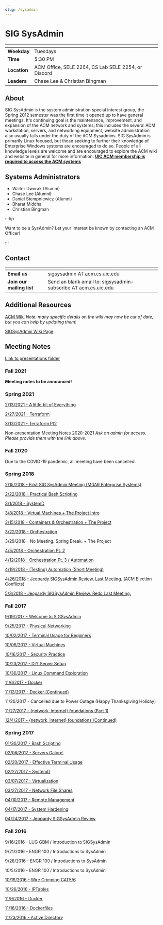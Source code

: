 ```yaml
---
slug: /sysadmin
---
```


# SIG SysAdmin

| <!-- -->     | <!-- -->                                            |
| ------------ | --------------------------------------------------- |
| **Weekday**  | Tuesdays                                            |
| **Time**     | 5:30 PM                                             |
| **Location** | ACM Office, SELE 2264, CS Lab SELE 2254, or Discord |
| **Leaders**  | Chase Lee & Christian Bingman                       |

## About

SIG SysAdmin is the system administration special interest group, the Spring 2012 semester was the first time it opened up to have general meetings. It's continuing goal is the maintenance, improvement, and expansion of the ACM network and systems; this includes the several ACM workstation, servers, and networking equipment, website administration also usually falls under the duty of the ACM Sysadmins. SIG SysAdmin is primarily Linux focused, but those seeking to further their knowledge of Enterprise Windows systems are encouraged to do so. People of all knowledge levels are welcome and are encouraged to explore the ACM wiki and website in general for more information. [**UIC ACM membership is required to access the ACM systems**](/join)

## Systems Administrators

- Walter Dworak (Alumni)
- Chase Lee (Alumni)
- Daniel Stempniewicz (Alumni)
- Bharat Middha
- Christian Bingman

:::tip

Want to be a SysAdmin? Let your interest be known by contacting an ACM Officer!

:::

## Contact

| <!-- -->                  | <!-- -->                                                        |
| ------------------------- | --------------------------------------------------------------- |
| **Email us**              | sigsysadmin AT acm.cs.uic.edu                                   |
| **Join our mailing list** | Send an blank email to: sigsysadmin-subscribe AT acm.cs.uic.edu |

## Additional Resources

[ACM Wiki](https://acm.cs.uic.edu/wiki) _Note: many specific details on the wiki may now be out of date, but you can help by updating them!_

[SIGSysAdmin Wiki Page](https://acm.cs.uic.edu/wiki/sig:sysadmin)

## Meeting Notes

[Link to presentations folder](https://drive.google.com/open?id=0BxDVEKn0XtfOeGZkY3d0QW1Mdjg)

### Fall 2021

**Meeting notes to be announced!**

### Spring 2021

[2/13/2021 - A little bit of Everything](https://docs.google.com/presentation/d/1VMOxuMkhINY4K7KD9guettbWTkDhXOnktaJT_7F0LKs/edit?usp=sharing)

[2/27/2021 - Terraform](https://docs.google.com/presentation/d/1FTzDuluLziI6KqI1kMo3QVa0Znkka0pBBQdThZK7-ao/edit?usp=sharing)

[3/13/2021 - Terraform Pt2](https://docs.google.com/presentation/d/1vFKPVSAMJrqJ1MSopHz40c0_PtH_VULOF70qfe-u3qk/edit?usp=sharing)

[Non-presentation Meeting Notes 2020-2021](https://drive.google.com/drive/folders/1--yKLFZ3tVpnwE-NsbzIG0Xm6_AsNIGs?usp=sharing)
_Ask an admin for access. Please provide them with the link above._

### Fall 2020

Due to the COVID-19 pandemic, all meeting have been cancelled.

### Spring 2018

[2/15/2018 - First SIG SysAdmin Meeting (M0AR Enterprise Systems)](https://drive.google.com/open?id=1Dhjc9qnZAvzo0Xp9pYEkiEBSJ9Dm2aAVArNfDaTPb3c)

[2/22/2018 - Practical Bash Scripting](https://drive.google.com/open?id=1-vf13AgCoGSpHmCmkWh7pqyoYKQrNLUDZr7xUx8KVok)

[3/1/2018 - SystemD](https://docs.google.com/presentation/d/1rwzritlFVBQJoLfTyQPf4a4Hk9BwcMzk9FiXgrIDdYk/edit?usp=sharing)

[3/8/2018 - Virtual Machines + The Project Intro](https://drive.google.com/open?id=1UaTIARHlhiGvffW27wvhyiiFboPhRQ00483k3jYEySc)

[3/15/2018 - Containers & Orchestration + The Project](https://drive.google.com/open?id=1xgLdMNCMN0B4QfYT-CMt8qYVfSNM9qOSYJBiBevqFOc)

[3/22/2018 - Orchestration](https://drive.google.com/open?id=1REvcz49qMmXvN3OR8T_jDEemqRAxa-Kk-x6NYxLVeWI)

3/29/2018 - No Meeting. Spring Break. + The Project

[4/5/2018 - Orchestration Pt. 2](https://docs.google.com/presentation/d/1VY174rMlMO4eaLUtcmI64eCpk6gxHQt0wcD8hnCABv4/edit?usp=sharing)

[4/12/2018 - Orchestration Pt. 3 / Automation](https://drive.google.com/open?id=1FgYklRxSJhnDFKiALUq__za6mj5fIOUZ5TwfGwZKf08)

[4/19/2018 - (Testing) Automation (Short Meeting)](https://docs.google.com/presentation/d/1t3uIPcLS2OefiZNDRLeTp8bhuDm9LRF_76aCkr_JFeY/edit?usp=sharing)

[4/26/2018 - Jeopardy SIGSysAdmin Review. Last Meeting.](https://jeopardylabs.com/play/sig-sysadmin-trivia-spring-2018) (ACM Election Conflicts)

[5/3/2018 - Jeopardy SIGSysAdmin Review. Redo Last Meeting.](https://jeopardylabs.com/play/sig-sysadmin-trivia-spring-2018-2)

### Fall 2017

[9/19/2017 - Welcome to SIGSysAdmin](https://docs.google.com/presentation/d/19a1JwQXiH8VJBqO0wiNq3uMk5iqhStb2JxIK6s7rvrk/edit?usp=sharing)

[9/25/2017 - Physical Networking](https://drive.google.com/open?id=1mVYLPHhzteWU-ccRhyXQrj_nqn3NYYRw6JwMJzYKYuQ)

[10/02/2017 - Terminal Usage for Beginners](https://drive.google.com/open?id=1Rhd01dGhhs5LFzDVOQoo7wpiBxFqTskQtFZYeUHo-Xk)

[10/09/2017 - Virtual Machines](https://drive.google.com/open?id=1ZM9iEJLVgbcx-6N8ULf8-FshqbJr2SW2nYcHYtvodro)

[10/16/2017 - Security Practice](https://drive.google.com/open?id=1qHIr-yQvOe5Evh2UqIRf_bo1Pl3uwHZ8qWxiqrQVfBU)

[10/23/2017 - DIY Server Setup](https://drive.google.com/open?id=1zUiO_r7cCYT0aMjyH9cAOu_LzSFuUXhRkluVGch87Ks)

[10/30/2017 - Linux Command Exploration](https://drive.google.com/open?id=1IyDc--LHGKLGpARN5nos_kXsAlRoS3LGp5xI0IWEDZY)

[11/6/2017 - Docker](https://drive.google.com/open?id=1Opic5MdWDdWXz8p5H46YwmYmGAl4fcJxsjY6aGIF_f4)

[11/13/2017 - Docker (Continued)](https://drive.google.com/open?id=1Opic5MdWDdWXz8p5H46YwmYmGAl4fcJxsjY6aGIF_f4)

11/20/2017 - Cancelled due to Power Outage (Happy Thanksgiving Holiday)

[11/27/2017 - {network, internet} foundations (Part 1)](https://docs.google.com/presentation/d/19vDi5DYfVhNveOgRK-OlaOoIDADLt43FRFtntqehgnk/edit?usp=sharing)

[12/4/2017 - {network, internet} foundations (Continued)](https://docs.google.com/presentation/d/19vDi5DYfVhNveOgRK-OlaOoIDADLt43FRFtntqehgnk/edit?usp=sharing)

### Spring 2017

[01/30/2017 - Bash Scripting](https://docs.google.com/presentation/d/1wCPMsQcBbRSNLf_2TaLdra3FsCvQXp_-tdwUsvzTPFQ/edit?usp=sharing)

[02/06/2017 - Servers Galore!](https://docs.google.com/presentation/d/1q9jIaUBPCi-PzqN9-FjJfrSLzX0qJf0Um628k_UtXGE/edit?usp=sharing)

[02/20/2017 - Effective Terminal Usage](https://docs.google.com/presentation/d/1l39bvxgYZJh0xR0kskr23iDdh4V25MQGMp8AuQssOCo/edit?usp=sharing)

[02/27/2017 - SystemD](https://docs.google.com/presentation/d/1TacJEeINdIlCGuY533ZzddKJLw6PLnoXbi16V7Xvooo/edit?usp=sharing)

[03/07/2017 - Virtualization](https://drive.google.com/open?id=1A6MRGg8PQ4et5FcdOTYNicqidPB88Fl1Elu17QXku50)

[03/27/2017 - Network File Shares](https://drive.google.com/open?id=19WZXY0fEYWVuSCONPJDEiXq96RPRHujbN-_q0CzGFwk)

[04/10/2017 - Remote Management](https://drive.google.com/open?id=1LDooJtJnX5yt-kDQC25W8JxehgrOu_lpVnxRc6-j1OQ)

[04/17/2017 - System Hardening](https://drive.google.com/open?id=1KneXVeBhxkcojzD1DXpR6rtbrMBcu0kKmZquu4tGqyM)

[04/24/2017 - Jeopardy SIGSysAdmin Review](http://www.superteachertools.us/jeopardyx/jeopardy-review-game.php?gamefile=2183029)

### Fall 2016

9/16/2016 - LUG GBM / Introduction to SIGSysAdmin

9/21/2016 - ENGR 100 / Introductions to SysAdmin

9/28/2016 - ENGR 100 / Introductions to SysAdmin

10/5/2016 - ENGR 100 / Introductions to SysAdmin

[10/19/2016 - Wire Crimping CAT5/6](http://www.incentre.net/tech-support/other-support/ethernet-cable-color-coding-diagram/)

[10/26/2016 - IPTables](https://docs.google.com/presentation/d/1RaJ2khXKzrxdIwFMYSuw0AzsTUb7W2D_XsuIkQYlZgI/edit?usp=sharing)

[11/9/2016 - Docker](https://docs.google.com/presentation/d/1j15bMozrutI-FPQyAW6O9PUksn8lBpUW-ahJIBx_b7E/edit?usp=sharing)

[11/16/2016 - Dockerfiles](https://docs.google.com/presentation/d/1UP1CDQpKz-oTsqFnf-6qxljK1wgNGY8r7sgiYUlI3uU/edit?usp=sharing)

[11/23/2016 - Active Directory](https://docs.google.com/presentation/d/1Dza2MAjXjSWVwsYCPMxECuxQsr47bA-knvazW0JM-eI/edit?usp=sharing)
